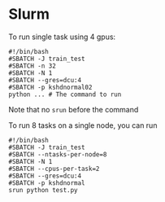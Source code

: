 # Slurm

To run single task using 4 gpus:
```shell
#!/bin/bash
#SBATCH -J train_test
#SBATCH -n 32
#SBATCH -N 1
#SBATCH --gres=dcu:4
#SBATCH -p kshdnormal02
python ... # The command to run
```
Note that no `srun` before the command

To run 8 tasks on a single node, you can run 
```shell
#!/bin/bash
#SBATCH -J train_test
#SBATCH --ntasks-per-node=8
#SBATCH -N 1
#SBATCH --cpus-per-task=2
#SBATCH --gres=dcu:4
#SBATCH -p kshdnormal
srun python test.py
```